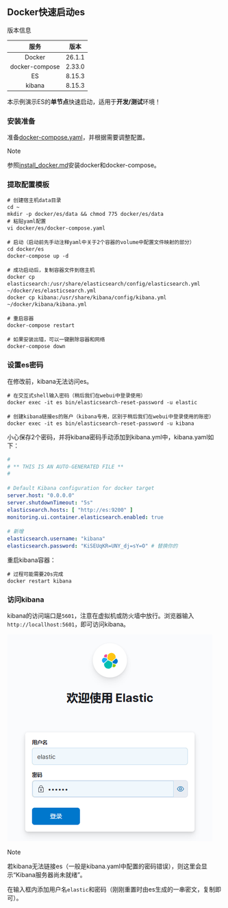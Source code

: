 ## Docker快速启动es

版本信息

|       服务       |   版本   |
|:--------------:|:------:|
|     Docker     | 26.1.1 |
| docker-compose | 2.33.0 |
|       ES       | 8.15.3 |
|     kibana     | 8.15.3 |

本示例演示ES的**单节点**快速启动，适用于**开发/测试**环境！

### 安装准备

准备[docker-compose.yaml](docker-compose.yaml)，并根据需要调整配置。

> [!NOTE]
> 参照[install_docker.md](../../markdown/install_docker.md)安装docker和docker-compose。

### 提取配置模板

```shell
# 创建宿主机data目录
cd ~
mkdir -p docker/es/data && chmod 775 docker/es/data
# 粘贴yaml配置
vi docker/es/docker-compose.yaml

# 启动（启动前先手动注释yaml中关于2个容器的volume中配置文件映射的部分）
cd docker/es
docker-compose up -d

# 成功启动后，复制容器文件到宿主机
docker cp elasticsearch:/usr/share/elasticsearch/config/elasticsearch.yml ~/docker/es/elasticsearch.yml
docker cp kibana:/usr/share/kibana/config/kibana.yml ~/docker/kibana/kibana.yml

# 重启容器
docker-compose restart

# 如果安装出错，可以一键删除容器和网络
docker-compose down
```

### 设置es密码

在修改前，kibana无法访问es。

```shell
# 在交互式shell输入密码（稍后我们在webui中登录使用）
docker exec -it es bin/elasticsearch-reset-password -u elastic

# 创建kibana链接es的账户（kibana专用，区别于稍后我们在webui中登录使用的账密）
docker exec -it es bin/elasticsearch-reset-password -u kibana
```

小心保存2个密码，并将kibana密码手动添加到kibana.yml中，kibana.yaml如下：

```yaml
#
# ** THIS IS AN AUTO-GENERATED FILE **
#

# Default Kibana configuration for docker target
server.host: "0.0.0.0"
server.shutdownTimeout: "5s"
elasticsearch.hosts: [ "http://es:9200" ]
monitoring.ui.container.elasticsearch.enabled: true

# 新增
elasticsearch.username: "kibana"
elasticsearch.password: "KiSEUqKR=UNY_dj=sY=O" # 替换你的
```

重启kibana容器：

```shell
# 过程可能需要20s完成
docker restart kibana
```

### 访问kibana

kibana的访问端口是`5601`，注意在虚拟机或防火墙中放行。浏览器输入`http://locallhost:5601`，即可访问kibana。

![kibana_login.png](../../img/kibana_login.png)

> [!NOTE]
> 若kibana无法链接es（一般是kibana.yaml中配置的密码错误），则这里会显示“Kibana服务器尚未就绪”。

在输入框内添加用户名`elastic`和密码（刚刚重置时由es生成的一串密文，复制即可）。